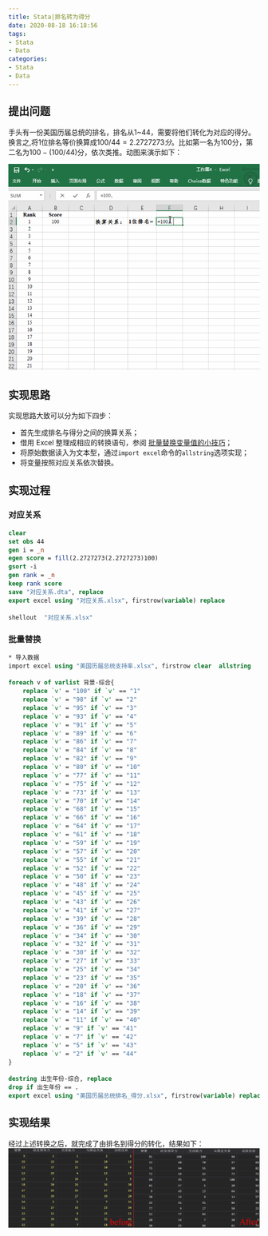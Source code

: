 ```yaml
---
title: Stata|排名转为得分
date: 2020-08-18 16:18:56
tags:
- Stata
- Data
categories:
- Stata
- Data
---
```


## 提出问题

手头有一份美国历届总统的排名，排名从1~44，需要将他们转化为对应的得分。换言之,将1位排名等价换算成$100/44=2.2727273分$。比如第一名为$100$分，第二名为$100-(100/44)$分，依次类推。动图来演示如下：

![](./image/1.gif)

## 实现思路
实现思路大致可以分为如下四步：
- 首先生成排名与得分之间的换算关系；
- 借用 Excel 整理成相应的转换语句，参阅 [批量替换变量值的小技巧](https://mp.weixin.qq.com/s/AmLOLcEEXEH8tcS9u0N9xw)；
- 将原始数据读入为文本型，通过`import excel`命令的`allstring`选项实现；
- 将变量按照对应关系依次替换。

## 实现过程

### 对应关系

```Stata
clear
set obs 44
gen i = _n
egen score = fill(2.2727273(2.2727273)100)
gsort -i
gen rank = _n
keep rank score
save "对应关系.dta", replace
export excel using "对应关系.xlsx", firstrow(variable) replace

shellout  "对应关系.xlsx"
```

### 批量替换
```Stata
* 导入数据
import excel using "美国历届总统支持率.xlsx", firstrow clear  allstring

foreach v of varlist 背景-综合{
	replace `v' = "100" if `v' == "1"
	replace `v' = "98" if `v' == "2"
	replace `v' = "95" if `v' == "3"
	replace `v' = "93" if `v' == "4"
	replace `v' = "91" if `v' == "5"
	replace `v' = "89" if `v' == "6"
	replace `v' = "86" if `v' == "7"
	replace `v' = "84" if `v' == "8"
	replace `v' = "82" if `v' == "9"
	replace `v' = "80" if `v' == "10"
	replace `v' = "77" if `v' == "11"
	replace `v' = "75" if `v' == "12"
	replace `v' = "73" if `v' == "13"
	replace `v' = "70" if `v' == "14"
	replace `v' = "68" if `v' == "15"
	replace `v' = "66" if `v' == "16"
	replace `v' = "64" if `v' == "17"
	replace `v' = "61" if `v' == "18"
	replace `v' = "59" if `v' == "19"
	replace `v' = "57" if `v' == "20"
	replace `v' = "55" if `v' == "21"
	replace `v' = "52" if `v' == "22"
	replace `v' = "50" if `v' == "23"
	replace `v' = "48" if `v' == "24"
	replace `v' = "45" if `v' == "25"
	replace `v' = "43" if `v' == "26"
	replace `v' = "41" if `v' == "27"
	replace `v' = "39" if `v' == "28"
	replace `v' = "36" if `v' == "29"
	replace `v' = "34" if `v' == "30"
	replace `v' = "32" if `v' == "31"
	replace `v' = "30" if `v' == "32"
	replace `v' = "27" if `v' == "33"
	replace `v' = "25" if `v' == "34"
	replace `v' = "23" if `v' == "35"
	replace `v' = "20" if `v' == "36"
	replace `v' = "18" if `v' == "37"
	replace `v' = "16" if `v' == "38"
	replace `v' = "14" if `v' == "39"
	replace `v' = "11" if `v' == "40"
	replace `v' = "9" if `v' == "41"
	replace `v' = "7" if `v' == "42"
	replace `v' = "5" if `v' == "43"
	replace `v' = "2" if `v' == "44"
}

destring 出生年份-综合, replace
drop if 出生年份 == .
export excel using "美国历届总统排名_得分.xlsx", firstrow(variable) replace
```
## 实现结果
经过上述转换之后，就完成了由排名到得分的转化，结果如下：
![](./image/2.png)



